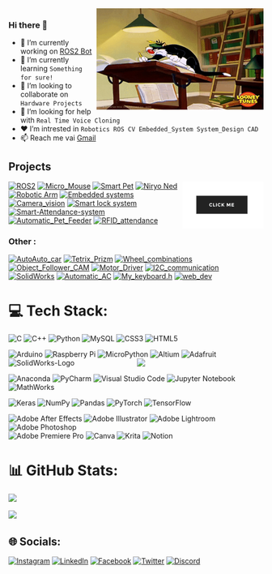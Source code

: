 
<img align="right" src="https://github.com/The-Kriz/The-Kriz/blob/main/Gif/gif1.gif" alt="Hola Coders" width="330" height="200"/>

### Hi there 👋

- 🔭 I’m currently working on [ROS2 Bot](https://github.com/The-Kriz/rog_ros_bot)          
- 🌱 I’m currently learning `Something for sure!` 
- 👯 I’m looking to collaborate on `Hardware Projects`
- 🤔 I’m looking for help with `Real Time Voice Cloning`
- ❤  I’m intrested in `Robotics ROS CV Embedded_System System_Design CAD` 
- 📫 Reach me vai [Gmail](mailto:Harikrishnanm220b+github@gmail.com)

                            
                            
                            
## Projects 
<img src="https://github.com/The-Kriz/The-Kriz/blob/main/Gif/button221.gif" width="160" align="right" />

 [![ROS2](https://custom-icon-badges.herokuapp.com/badge/-ROG%20ROS%20BOT-White?style=for-the-badge&logoColor=white&logo=hubot&color=black)](https://github.com/The-Kriz/rog_ros_bot)
 [![Micro_Mouse](https://custom-icon-badges.herokuapp.com/badge/-MICRO%20MOUSE-White?style=for-the-badge&logoColor=white&logo=copilot&color=black)](https://github.com/The-Kriz/Micro_Mouse)
 [![Smart Pet](https://custom-icon-badges.herokuapp.com/badge/-SMART%20PET-White?style=for-the-badge&logoColor=white&logo=squirrel&color=black)](https://github.com/The-Kriz/Smart_pet)
 [![Niryo Ned](https://custom-icon-badges.herokuapp.com/badge/-Niryo%20Ned-white?style=for-the-badge&logoColor=white&color=black&logo=robotic-arm3)](https://github.com/The-Kriz/Niryo_Ned)
 [![Robotic Arm](https://custom-icon-badges.herokuapp.com/badge/-Robotic%20Arm-white?style=for-the-badge&logoColor=white&color=black&logo=robotic-arm3)](https://github.com/The-Kriz/Robotic_Arm)
 [![Embedded systems](https://custom-icon-badges.herokuapp.com/badge/-Embedded%20systems-white?style=for-the-badge&logoColor=white&color=black&logo=infinity)](https://github.com/The-Kriz/Embedded_systems)
 [![Camera_vision](https://custom-icon-badges.herokuapp.com/badge/Computer%20Vision-White?style=for-the-badge&logoColor=white&logo=device-camera-video&color=black)](https://github.com/The-Kriz/Computer_Vision)
 [![Smart lock system](https://custom-icon-badges.herokuapp.com/badge/-RFID%20DOOR_LOCK_SYSTEM-White?style=for-the-badge&logoColor=white&logo=broadcast&color=black)](https://github.com/The-Kriz/Embedded_systems/tree/main/RFID_Door_lock_System)
 [![Smart-Attendance-system](https://custom-icon-badges.herokuapp.com/badge/-Smart_Attendance_system-White?style=for-the-badge&logoColor=white&logo=check-circle&color=black)](https://github.com/The-Kriz/Embedded_systems/tree/main/Smart_Attendance_system_main)
[![Automatic_Pet_Feeder](https://custom-icon-badges.herokuapp.com/badge/-Automatic%20Pet_Feeder-White?style=for-the-badge&logoColor=white&logo=dog&color=black)](https://github.com/The-Kriz/Embedded_systems/tree/main/Automatic_Pet_Feeder)
[![RFID_attendance](https://custom-icon-badges.herokuapp.com/badge/-RFID_Attendance_system-White?style=for-the-badge&logoColor=white&logo=id-badge&color=black)](https://github.com/The-Kriz/Embedded_systems/tree/main/RFID_Attendance_System)

### Other : </br>
[![AutoAuto_car](https://custom-icon-badges.herokuapp.com/badge/-AutoAuto%20car-White?style=for-the-badge&logoColor=white&color=black&logo=copilot)](https://github.com/The-Kriz/AutoAuto_car)
[![Tetrix_Prizm](https://custom-icon-badges.herokuapp.com/badge/-Tetrix%20Prizm-White?style=for-the-badge&logoColor=white&color=black&logo=cpu)](https://github.com/The-Kriz/Tetrix_Prizm_Controller)
[![Wheel_combinations](https://custom-icon-badges.herokuapp.com/badge/-Wheel%20combinations-White?style=for-the-badge&logoColor=white&color=black&logo=tools)](https://github.com/The-Kriz/Wheel_combinations)
[![Object_Follower_CAM](https://custom-icon-badges.herokuapp.com/badge/-Object%20Follower-White?style=for-the-badge&logo=device-camera-video&Color=white&color=black)](https://github.com/The-Kriz/Object_Follower_CAM)
[![Motor_Driver](https://custom-icon-badges.herokuapp.com/badge/-Motor%20Driver-White?style=for-the-badge&logoColor=white&color=black&logo=sliders)](https://github.com/The-Kriz/Embedded_systems/tree/main/Motor_Driver)
[![I2C_communication](https://custom-icon-badges.herokuapp.com/badge/-i2c%20communication-White?style=for-the-badge&logoColor=white&color=black&logo=pulse)](https://github.com/The-Kriz/Embedded_systems/tree/main/I2C_communication)
[![SolidWorks](https://custom-icon-badges.herokuapp.com/badge/-Solid%20Works-White?style=for-the-badge&logoColor=white&color=black&logo=solidworks)](https://github.com/The-Kriz/SolidWorks)
[![Automatic_AC](https://custom-icon-badges.herokuapp.com/badge/-Automatic%20a/c-White?style=for-the-badge&logoColor=white&logo=home&color=black)](https://github.com/The-Kriz/Embedded_systems/tree/main/Automatic_AC)
[![My_keyboard.h](https://custom-icon-badges.herokuapp.com/badge/-My%20Keyboard.h-White?style=for-the-badge&logo=typography&Color=white&color=black)](https://github.com/The-Kriz/Embedded_systems/tree/main/My_keyboard.h)
[![web_dev](https://custom-icon-badges.herokuapp.com/badge/-WEB%20Dev-White?style=for-the-badge&logo=browser&Color=white&color=black)](https://github.com/The-Kriz/Web_Dev)




# 💻 Tech Stack: 

                    
                        
![C](https://img.shields.io/badge/c-%2300599C.svg?style=for-the-badge&logo=c&logoColor=white) 
![C++](https://img.shields.io/badge/c++-%2300599C.svg?style=for-the-badge&logo=c%2B%2B&logoColor=white) 
![Python](https://img.shields.io/badge/python-3670A0?style=for-the-badge&logo=python&logoColor=ffdd54) 
![MySQL](https://img.shields.io/badge/mysql-%2300f.svg?style=for-the-badge&logo=mysql&logoColor=white) 
![CSS3](https://img.shields.io/badge/css3-%231572B6.svg?style=for-the-badge&logo=css3&logoColor=white)
![HTML5](https://img.shields.io/badge/html5-%23E34F26.svg?style=for-the-badge&logo=html5&logoColor=white)


![Arduino](https://img.shields.io/badge/-Arduino-00979D?style=for-the-badge&logo=Arduino&logoColor=white) 
![Raspberry Pi](https://img.shields.io/badge/-RaspberryPi-C51A4A?style=for-the-badge&logo=Raspberry-Pi) 
![MicroPython](https://img.shields.io/badge/-MicroPython-%23FA0F00?style=for-the-badge&logo=micropython-new-logo1&logoColor=white) 
<img align="right" src="https://media1.giphy.com/media/VjAB0fOmK15Ze/giphy.gif?cid=ecf05e47lm9hk1zhw61y3k6nn6p0b0fd7m1qi9ouhjqa87yb&rid=giphy.gif&ct=g" width="250" />
![Altium](https://img.shields.io/badge/altium%20designer-A5915F?style=for-the-badge&logo=altium%20designer&logoColor=white)
![Adafruit](https://img.shields.io/badge/adafruit-000000?style=for-the-badge&logo=adafruit&logoColor=white)
![SolidWorks-Logo](https://custom-icon-badges.herokuapp.com/badge/-SOLID%20WORKS-White?style=for-the-badge&logoColor=white&logo=solidworks&color=red)


![Anaconda](https://img.shields.io/badge/Anaconda-%2344A833.svg?style=for-the-badge&logo=anaconda&logoColor=white) 
![PyCharm](https://img.shields.io/badge/pycharm-143?style=for-the-badge&logo=pycharm&logoColor=black&color=black&labelColor=green) 
![Visual Studio Code](https://img.shields.io/badge/Visual%20Studio%20Code-0078d7.svg?style=for-the-badge&logo=visual-studio-code&logoColor=white) 
![Jupyter Notebook](https://img.shields.io/badge/jupyter-%23FA0F00.svg?style=for-the-badge&logo=jupyter&logoColor=white) 
![MathWorks](https://img.shields.io/badge/MATLAB-EDB120.svg?style=for-the-badge&logo=&logoColor=white) 
  

![Keras](https://img.shields.io/badge/Keras-%23D00000.svg?style=for-the-badge&logo=Keras&logoColor=white) 
![NumPy](https://img.shields.io/badge/numpy-%23013243.svg?style=for-the-badge&logo=numpy&logoColor=white) 
![Pandas](https://img.shields.io/badge/pandas-%23150458.svg?style=for-the-badge&logo=pandas&logoColor=white) 
![PyTorch](https://img.shields.io/badge/PyTorch-%23EE4C2C.svg?style=for-the-badge&logo=PyTorch&logoColor=white) 
![TensorFlow](https://img.shields.io/badge/TensorFlow-%23FF6F00.svg?style=for-the-badge&logo=TensorFlow&logoColor=white) 

![Adobe After Effects](https://img.shields.io/badge/Adobe%20After%20Effects-9999FF.svg?style=for-the-badge&logo=Adobe%20After%20Effects&logoColor=white) 
![Adobe Illustrator](https://img.shields.io/badge/adobeillustrator-%23FF9A00.svg?style=for-the-badge&logo=adobeillustrator&logoColor=white) 
![Adobe Lightroom](https://img.shields.io/badge/Adobe%20Lightroom-31A8FF.svg?style=for-the-badge&logo=Adobe%20Lightroom&logoColor=white) 
![Adobe Photoshop](https://img.shields.io/badge/adobephotoshop-%2331A8FF.svg?style=for-the-badge&logo=adobephotoshop&logoColor=white) </br>
![Adobe Premiere Pro](https://img.shields.io/badge/Adobe%20Premiere%20Pro-9999FF.svg?style=for-the-badge&logo=Adobe%20Premiere%20Pro&logoColor=white) 
![Canva](https://img.shields.io/badge/Canva-%2300C4CC.svg?style=for-the-badge&logo=Canva&logoColor=white) 
![Krita](https://img.shields.io/badge/Krita-203759?style=for-the-badge&logo=krita&logoColor=EEF37B) 
![Notion](https://img.shields.io/badge/Notion-%23000000.svg?style=for-the-badge&logo=notion&logoColor=white)



# 📊 GitHub Stats:

<P align="center">
  
![](https://github-readme-streak-stats.herokuapp.com/?user=The-Kriz&theme=gotham&hide_border=true)
<!-- ![](https://github-readme-stats.vercel.app/api?username=The-Kriz&theme=gotham&hide_border=true&include_all_commits=true&count_private=true) -->
[![](https://visitcount.itsvg.in/api?id=The-Kriz&label=Visitors&icon=3&pretty=false&color=9)](https://visitcount.itsvg.in)
<!-- ![](https://github-readme-stats.vercel.app/api/top-langs/?username=The-Kriz&theme=gotham&hide_border=true&include_all_commits=true&count_private=true)<br/> -->

</P>

## 🌐 Socials: 
[![Instagram](https://img.shields.io/badge/Instagram-%23E4405F.svg?style=for-the-badge&logo=Instagram&logoColor=white)](https://instagram.com/_edwin_jarvis) 
[![LinkedIn](https://img.shields.io/badge/LinkedIn-%230077B5.svg?style=for-the-badge&logo=linkedin&logoColor=white)](https://www.linkedin.com/in/harikrishnan-manoj) 
[![Facebook](https://img.shields.io/badge/Facebook-%231877F2.svg?style=for-the-badge&logo=Facebook&logoColor=white)](https://facebook.com/harikrishnan.m.94801)
[![Twitter](https://img.shields.io/badge/Twitter-%231DA1F2.svg?style=for-the-badge&logo=Twitter&logoColor=white)](https://twitter.com/_the_kriz) 
[![Discord](https://img.shields.io/static/v1?style=for-the-badge&message=Discord&color=5865F2&logo=Discord&logoColor=FFFFFF&label=)](https://discord.com//users/765116957413474354)

